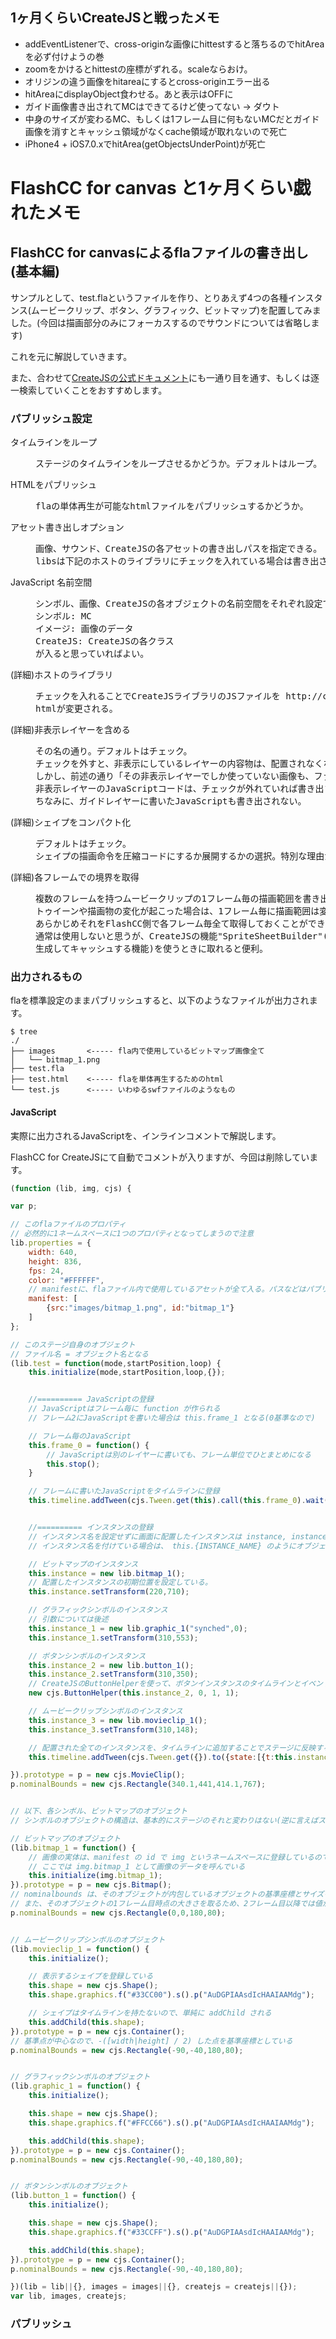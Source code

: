 
## 1ヶ月くらいCreateJSと戦ったメモ


- addEventListenerで、cross-originな画像にhittestすると落ちるのでhitAreaを必ず付けようの巻
- zoomをかけるとhittestの座標がずれる。scaleならおけ。
- オリジンの違う画像をhitareaにするとcross-originエラー出る
- hitAreaにdisplayObject食わせる。あと表示はOFFに
- ガイド画像書き出されてMCはできてるけど使ってない -> ダウト
- 中身のサイズが変わるMC、もしくは1フレーム目に何もないMCだとガイド画像を消すとキャッシュ領域がなくcache領域が取れないので死亡
- iPhone4 + iOS7.0.xでhitArea(getObjectsUnderPoint)が死亡



# FlashCC for canvas と1ヶ月くらい戯れたメモ





## FlashCC for canvasによるflaファイルの書き出し(基本編)

サンプルとして、test.flaというファイルを作り、とりあえず4つの各種インスタンス(ムービークリップ、ボタン、グラフィック、ビットマップ)を配置してみました。(今回は描画部分のみにフォーカスするのでサウンドについては省略します)

これを元に解説していきます。

また、合わせて[CreateJSの公式ドキュメント](http://www.createjs.com/Docs/)にも一通り目を通す、もしくは逐一検索していくことをおすすめします。

### パブリッシュ設定

<dl>
    <dt>タイムラインをループ</dt>
    <dd><pre>ステージのタイムラインをループさせるかどうか。デフォルトはループ。 </pre></dd>
    <dt>HTMLをパブリッシュ</dt>
    <dd><pre>flaの単体再生が可能なhtmlファイルをパブリッシュするかどうか。</pre></dd>
    <dt>アセット書き出しオプション</dt>
    <dd><pre>画像、サウンド、CreateJSの各アセットの書き出しパスを指定できる。
libsは下記のホストのライブラリにチェックを入れている場合は書き出されない。</pre></dd>
    <dt>JavaScript 名前空間</dt>
    <dd><pre>シンボル、画像、CreateJSの各オブジェクトの名前空間をそれぞれ設定できる。
シンボル: MC
イメージ: 画像のデータ
CreateJS: CreateJSの各クラス
が入ると思っていればよい。</pre></dd>
    <dt>(詳細)ホストのライブラリ</dt>
    <dd><pre>チェックを入れることでCreateJSライブラリのJSファイルを http://code.createjs.com から呼ぶように
htmlが変更される。</pre></dd>
    <dt>(詳細)非表示レイヤーを含める</dt>
    <dd><pre>その名の通り。デフォルトはチェック。
チェックを外すと、非表示にしているレイヤーの内容物は、配置されなくなる。
しかし、前述の通り「その非表示レイヤーでしか使っていない画像も、ファイルは書き出される」ので注意。
非表示レイヤーのJavaScriptコードは、チェックが外れていれば書き出されない。
ちなみに、ガイドレイヤーに書いたJavaScriptも書き出されない。</pre></dd>
    <dt>(詳細)シェイプをコンパクト化</dt>
    <dd><pre>デフォルトはチェック。
シェイプの描画命令を圧縮コードにするか展開するかの選択。特別な理由がない限りそのままでいいと思います。</pre></dd>
    <dt>(詳細)各フレームでの境界を取得</dt>
    <dd><pre>複数のフレームを持つムービークリップの1フレーム毎の描画範囲を書き出すかどうか。
トゥイーンや描画物の変化が起こった場合は、1フレーム毎に描画範囲は変わるため、
あらかじめそれをFlashCC側で各フレーム毎全て取得しておくことができる。
通常は使用しないと思うが、CreateJSの機能"SpriteSheetBuilder"(動的にスプライトシートを
生成してキャッシュする機能)を使うときに取れると便利。</pre></dd>
    </pre></dd>
</dl>


### 出力されるもの

flaを標準設定のままパブリッシュすると、以下のようなファイルが出力されます。

```
$ tree
./
├── images       <----- fla内で使用しているビットマップ画像全て
│   └── bitmap_1.png
├── test.fla
├── test.html    <----- flaを単体再生するためのhtml
└── test.js      <----- いわゆるswfファイルのようなもの
```


#### JavaScript

実際に出力されるJavaScriptを、インラインコメントで解説します。

FlashCC for CreateJSにて自動でコメントが入りますが、今回は削除しています。


```javascript 
(function (lib, img, cjs) {

var p;

// このflaファイルのプロパティ
// 必然的に1ネームスペースに1つのプロパティとなってしまうので注意
lib.properties = {
	width: 640,
	height: 836,
	fps: 24,
	color: "#FFFFFF",
    // manifestに、flaファイル内で使用しているアセットが全て入る。パスなどはパブリッシュ設定に準ずる
	manifest: [
		{src:"images/bitmap_1.png", id:"bitmap_1"}
	]
};

// このステージ自身のオブジェクト
// ファイル名 = オブジェクト名となる
(lib.test = function(mode,startPosition,loop) {
	this.initialize(mode,startPosition,loop,{});


    //========== JavaScriptの登録
    // JavaScriptはフレーム毎に function が作られる
    // フレーム2にJavaScriptを書いた場合は this.frame_1 となる(0基準なので)

    // フレーム毎のJavaScript
	this.frame_0 = function() {
        // JavaScriptは別のレイヤーに書いても、フレーム単位でひとまとめになる
		this.stop();
	}

    // フレームに書いたJavaScriptをタイムラインに登録
	this.timeline.addTween(cjs.Tween.get(this).call(this.frame_0).wait(1));


    //========== インスタンスの登録
    // インスタンス名を設定せずに画面に配置したインスタンスは instance, instance_1, instance_2 とインクリメントされていく
    // インスタンス名を付けている場合は、 this.{INSTANCE_NAME} のようにオブジェクトに登録される

    // ビットマップのインスタンス 
	this.instance = new lib.bitmap_1();
    // 配置したインスタンスの初期位置を設定している。
	this.instance.setTransform(220,710);

    // グラフィックシンボルのインスタンス 
    // 引数については後述
	this.instance_1 = new lib.graphic_1("synched",0);
	this.instance_1.setTransform(310,553);

    // ボタンシンボルのインスタンス
	this.instance_2 = new lib.button_1();
	this.instance_2.setTransform(310,350);
    // CreateJSのButtonHelperを使って、ボタンインスタンスのタイムラインとイベントを設定する
	new cjs.ButtonHelper(this.instance_2, 0, 1, 1);

    // ムービークリップシンボルのインスタンス
	this.instance_3 = new lib.movieclip_1();
	this.instance_3.setTransform(310,148);

    // 配置された全てのインスタンスを、タイムラインに追加することでステージに反映する
	this.timeline.addTween(cjs.Tween.get({}).to({state:[{t:this.instance_3},{t:this.instance_2},{t:this.instance_1},{t:this.instance}]}).wait(1));

}).prototype = p = new cjs.MovieClip();
p.nominalBounds = new cjs.Rectangle(340.1,441,414.1,767);


// 以下、各シンボル、ビットマップのオブジェクト
// シンボルのオブジェクトの構造は、基本的にステージのそれと変わりはない(逆に言えばステージもシンボルの1つであると言うこと)

// ビットマップのオブジェクト
(lib.bitmap_1 = function() {
    // 画像の実体は、manifest の id で img というネームスペースに登録しているので(HTMLの方)
    // ここでは img.bitmap_1 として画像のデータを呼んでいる
	this.initialize(img.bitmap_1);
}).prototype = p = new cjs.Bitmap();
// nominalbounds は、そのオブジェクトが内包しているオブジェクトの基準座標とサイズを設定するもの
// また、そのオブジェクトの1フレーム目時点の大きさを取るため、2フレーム目以降では値が変わる可能性があるが nominalbounds 自体の値は変化しない
p.nominalBounds = new cjs.Rectangle(0,0,180,80);


// ムービークリップシンボルのオブジェクト
(lib.movieclip_1 = function() {
	this.initialize();

    // 表示するシェイプを登録している
	this.shape = new cjs.Shape();
	this.shape.graphics.f("#33CC00").s().p("AuDGPIAAsdIcHAAIAAMdg");

    // シェイプはタイムラインを持たないので、単純に addChild される
	this.addChild(this.shape);
}).prototype = p = new cjs.Container();
// 基準点が中心なので、-([width|height] / 2) した点を基準座標としている
p.nominalBounds = new cjs.Rectangle(-90,-40,180,80);


// グラフィックシンボルのオブジェクト
(lib.graphic_1 = function() {
	this.initialize();

	this.shape = new cjs.Shape();
	this.shape.graphics.f("#FFCC66").s().p("AuDGPIAAsdIcHAAIAAMdg");

	this.addChild(this.shape);
}).prototype = p = new cjs.Container();
p.nominalBounds = new cjs.Rectangle(-90,-40,180,80);


// ボタンシンボルのオブジェクト
(lib.button_1 = function() {
	this.initialize();

	this.shape = new cjs.Shape();
	this.shape.graphics.f("#33CCFF").s().p("AuDGPIAAsdIcHAAIAAMdg");

	this.addChild(this.shape);
}).prototype = p = new cjs.Container();
p.nominalBounds = new cjs.Rectangle(-90,-40,180,80);

})(lib = lib||{}, images = images||{}, createjs = createjs||{});
var lib, images, createjs;
```




### パブリッシュ

